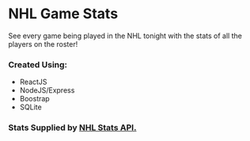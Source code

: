 # NHL Game Stats

See every game being played in the NHL tonight with the stats of all the players on the roster!

### Created Using:

- ReactJS
- NodeJS/Express
- Boostrap
- SQLite

### Stats Supplied by [NHL Stats API.](https://gitlab.com/dword4/nhlapi)
